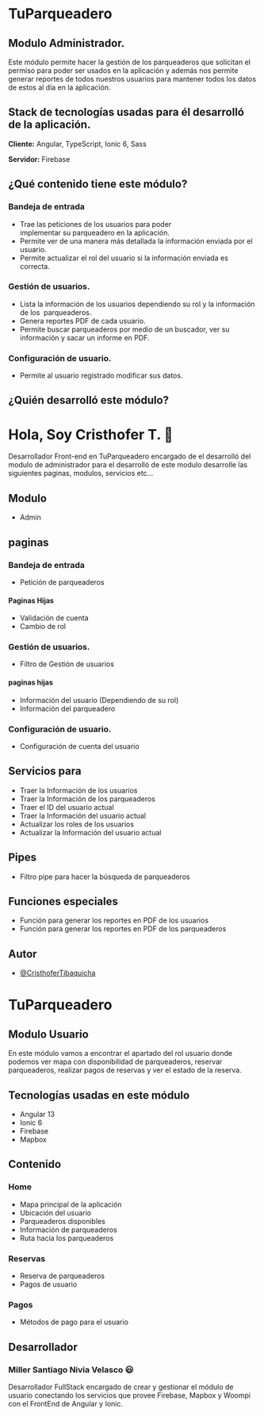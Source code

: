 
# TuParqueadero



## Modulo Administrador.

Este módulo permite hacer la gestión de los parqueaderos que solicitan el permiso para poder ser usados en la aplicación y además nos permite generar reportes de todos nuestros usuarios para mantener todos los datos de estos al día en la aplicación.



## Stack de tecnologías usadas para él desarrolló de la aplicación.
**Cliente:** Angular, TypeScript, Ionic 6, Sass

**Servidor:** Firebase


## ¿Qué contenido tiene este módulo?
### Bandeja de entrada
- Trae las peticiones de los usuarios para poder implementar su parqueadero en la aplicación.
- Permite ver de una manera más detallada la información enviada por el usuario.
- Permite actualizar el rol del usuario si la información enviada es correcta.
### Gestión de usuarios.
- Lista la información de los usuarios dependiendo su rol y la información de los  parqueaderos.
- Genera reportes PDF de cada usuario.
- Permite buscar parqueaderos por medio de un buscador, ver su información y sacar un informe en PDF.
### Configuración de usuario.
- Permite al usuario registrado modificar sus datos.
## ¿Quién desarrolló este módulo?
# Hola, Soy Cristhofer T. 👋
Desarrollador Front-end en TuParqueadero encargado de el desarrolló del modulo de administrador para el desarrolló de este modulo desarrolle las siguientes paginas, modulos, servicios etc...

## Modulo
- Admin
## paginas
### Bandeja de entrada
- Petición de parqueaderos
#### Paginas Hijas 
- Validación de cuenta
- Cambio de rol
### Gestión de usuarios.
- Filtro de Gestión de usuarios
#### paginas hijas
- Información del usuario (Dependiendo de su rol)
- Información del parqueadero 
### Configuración de usuario.
- Configuración de cuenta del usuario

## Servicios para
- Traer la Información de los usuarios
- Traer la Información de los parqueaderos
- Traer el ID del usuario actual
- Traer la Información del usuario actual
- Actualizar los roles de los usuarios
- Actualizar la Información del usuario actual

## Pipes
- Filtro pipe para hacer la búsqueda de parqueaderos

## Funciones especiales 
- Función para generar los reportes en PDF de los usuarios
- Función para generar los reportes en PDF de los parqueaderos
## Autor

- [@CristhoferTibaquicha](https://github.com/CristhoferT29)

# TuParqueadero

## Modulo Usuario
En este módulo vamos a encontrar el apartado del rol usuario donde podemos ver mapa con disponibilidad de parqueaderos, reservar parqueaderos, realizar pagos de reservas y ver el estado de la reserva.

## Tecnologías usadas en este módulo
- Angular 13
- Ionic 6
- Firebase
- Mapbox

## Contenido

### Home
- Mapa principal de la aplicación
- Ubicación del usuario
- Parqueaderos disponibles
- Información de parqueaderos
- Ruta hacia los parqueaderos

### Reservas
- Reserva de parqueaderos
- Pagos de usuario

### Pagos
- Métodos de pago para el usuario

## Desarrollador

### Miller Santiago Nivia Velasco :smiley:
Desarrollador FullStack encargado de crear y gestionar el módulo de usuario conectando los servicios que provee Firebase, Mapbox y Woompi con el FrontEnd de Angular y Ionic.
